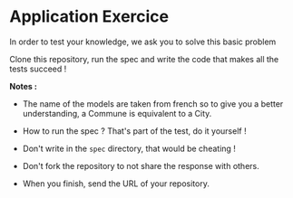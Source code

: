 # Application Exercice

In order to test your knowledge, we ask you to solve this basic problem

Clone this repository, run the spec and write the code that makes all the tests succeed !


**Notes :**

* The name of the models are taken from french so to give you a better understanding, a Commune is equivalent to a City.

* How to run the spec ? That's part of the test, do it yourself !

* Don't write in the `spec` directory, that would be cheating !

* Don't fork the repository to not share the response with others.

* When you finish, send the URL of your repository.
